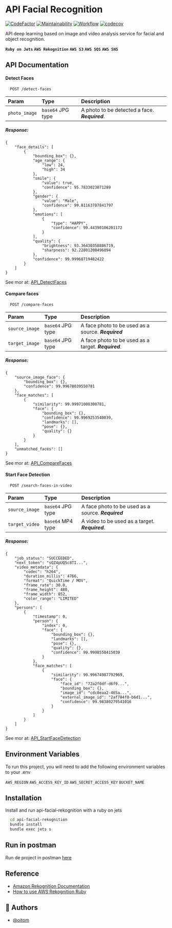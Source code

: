 # API Facial Recognition

[![CodeFactor](https://www.codefactor.io/repository/github/oitom/api-facial-rekognition/badge)](https://www.codefactor.io/repository/github/oitom/api-facial-rekognition) [![Maintainability](https://api.codeclimate.com/v1/badges/55651a2e4e29cca9dad4/maintainability)](https://codeclimate.com/github/oitom/api-facial-rekognition/maintainability) [![Workflow](https://github.com/oitom/api-facial-rekognition/actions/workflows/ci.yml/badge.svg)](https://github.com/oitom/api-facial-rekognition/actions/workflows/ci.yml) [![codecov](https://codecov.io/github/oitom/api-facial-rekognition/branch/main/graph/badge.svg?token=5T4T8A0LWB)](https://codecov.io/github/oitom/api-facial-rekognition) 

API deep learning based on image and video analysis service for facial and object recognition.

**`Ruby on Jets`**
**`AWS Rekognition`**
**`AWS S3`**
**`AWS SQS`**
**`AWS SNS`**

## API Documentation

#### **Detect Faces**

```http
  POST /detect-faces
```

| Param   | Type       | Description                           |
| :---------- | :--------- | :---------------------------------- |
| `photo_image` | `base64` JPG type | A photo to be detected a face. ***Required***. |

##### Response:
``` 
{
    "face_details": [ 
        { 
            "bounding_box": {},
            "age_range": {
                "low": 24,
                "high": 34
            },
            "smile": {
                "value": true,
                "confidence": 95.7833023071289
            },
            "gender": {
                "value": "Male",
                "confidence": 99.81163787841797
            },
            "emotions": [
                {
                    "type": "HAPPY",
                    "confidence": 99.44390106201172
                }
            ],
            "quality": {
                "brightness": 93.36430358886719,
                "sharpness": 92.22801208496094
            },
            "confidence": 99.99968719482422
        }
    ]
} 
```

See mor at: [API_DetectFaces](https://docs.aws.amazon.com/rekognition/latest/APIReference/API_DetectFaces.html)


#### **Compare faces**

```http
  POST /compare-faces
```

| Param   | Type       | Description                                   |
| :---------- | :--------- | :------------------------------------------ |
| `source_image` | `base64` JPG type | A face photo to be used as a source. ***Required***|
| `target_image` | `base64` JPG type | A face photo to be used as a target.  ***Required***.|

##### Response:
``` 
{
    "source_image_face": {
        "bounding_box": {},
        "confidence": 99.99678039550781
    },
    "face_matches": [
        {
            "similarity": 99.99971008300781,
            "face": {
                "bounding_box": {},
                "confidence": 99.9969253540039,
                "landmarks": [],
                "pose": {},
                "quality": {}
            }
        }
    ],
    "unmatched_faces": []
}
```
See mor at: [API_CompareFaces](https://docs.aws.amazon.com/rekognition/latest/APIReference/API_CompareFaces.html)


#### **Start Face Detection**

```http
  POST /search-faces-in-video
```

| Param   | Type       | Description                                   |
| :---------- | :--------- | :------------------------------------------ |
| `source_image` | `base64` JPG type | A face photo to be used as a source. ***Required***|
| `target_video` | `base64` MP4 type | A video to be used as a target.  ***Required***.|

##### Response:
``` 
{
    "job_status": "SUCCEEDED",
    "next_token": "sQZ4pUQ5c8TI...",
    "video_metadata": {
        "codec": "h264",
        "duration_millis": 4766,
        "format": "QuickTime / MOV",
        "frame_rate": 30.0,
        "frame_height": 480,
        "frame_width": 852,
        "color_range": "LIMITED"
    },
    "persons": [
        {
            "timestamp": 0,
            "person": {
                "index": 0,
                "face": {
                    "bounding_box": {},
                    "landmarks": [],
                    "pose": {},
                    "quality": {},
                    "confidence": 99.9998550415039
                }
            },
            "face_matches": [
                {
                    "similarity": 99.99674987792969,
                    "face": {
                        "face_id": "72a2f0df-d6f9...",
                        "bounding_box": {},
                        "image_id": "cdc0eaa2-465a...",
                        "external_image_id": "2af784f0-b6d1...",
                        "confidence": 99.98380279541016
                    }
                }
            ]
        }
    ]
}
```
See mor at: [API_StartFaceDetection](https://docs.aws.amazon.com/rekognition/latest/APIReference/API_StartFaceDetection.html)

## Environment Variables

To run this project, you will need to add the following environment variables to your .env


`AWS_REGION`
`AWS_ACCESS_KEY_ID`
`AWS_SECRET_ACCESS_KEY`
`BUCKET_NAME`


## Installation

Install and run api-facial-rekognition with a ruby on jets

```bash
  cd api-facial-rekognition
  bundle install
  bundle exec jets s
```

## Run in postman

Run de project in postman [here](https://documenter.getpostman.com/view/6986567/2s93Xtzjz7)

## Reference

- [Amazon Rekognition Documentation](https://docs.aws.amazon.com/rekognition/index.html)
- [How to use AWS Rekognition Ruby](https://medium.com/@codingInformer/how-to-use-aws-rekognition-using-ruby-on-rails-a5ad545bd750)
## 🚀 Authors

- [@oitom](https://github.com/oitom)

